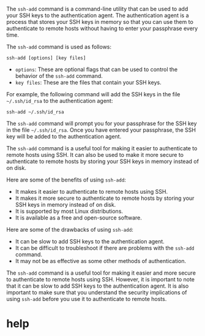 The `ssh-add` command is a command-line utility that can be used to add your SSH keys to the authentication agent. The authentication agent is a process that stores your SSH keys in memory so that you can use them to authenticate to remote hosts without having to enter your passphrase every time.

The `ssh-add` command is used as follows:

```
ssh-add [options] [key files]
```

* `options`: These are optional flags that can be used to control the behavior of the `ssh-add` command.
* `key files`: These are the files that contain your SSH keys.

For example, the following command will add the SSH keys in the file `~/.ssh/id_rsa` to the authentication agent:

```
ssh-add ~/.ssh/id_rsa
```

The `ssh-add` command will prompt you for your passphrase for the SSH key in the file `~/.ssh/id_rsa`. Once you have entered your passphrase, the SSH key will be added to the authentication agent.

The `ssh-add` command is a useful tool for making it easier to authenticate to remote hosts using SSH. It can also be used to make it more secure to authenticate to remote hosts by storing your SSH keys in memory instead of on disk.

Here are some of the benefits of using `ssh-add`:

* It makes it easier to authenticate to remote hosts using SSH.
* It makes it more secure to authenticate to remote hosts by storing your SSH keys in memory instead of on disk.
* It is supported by most Linux distributions.
* It is available as a free and open-source software.

Here are some of the drawbacks of using `ssh-add`:

* It can be slow to add SSH keys to the authentication agent.
* It can be difficult to troubleshoot if there are problems with the `ssh-add` command.
* It may not be as effective as some other methods of authentication.

The `ssh-add` command is a useful tool for making it easier and more secure to authenticate to remote hosts using SSH. However, it is important to note that it can be slow to add SSH keys to the authentication agent. It is also important to make sure that you understand the security implications of using `ssh-add` before you use it to authenticate to remote hosts.


# help 

```

```
